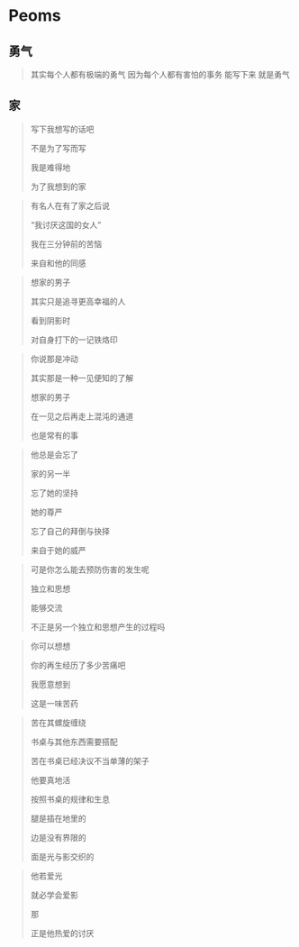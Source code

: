 # Peoms

## 勇气

> 其实每个人都有极端的勇气
> 因为每个人都有害怕的事务
> 能写下来
> 就是勇气

## 家

> 写下我想写的话吧
> 
> 不是为了写而写
> 
> 我是难得地
> 
> 为了我想到的家

> 有名人在有了家之后说
> 
> “我讨厌这国的女人”
> 
> 我在三分钟前的苦恼
> 
> 来自和他的同感

> 想家的男子
> 
> 其实只是追寻更高幸福的人
> 
> 看到阴影时
> 
> 对自身打下的一记铁烙印


> 你说那是冲动
> 
> 其实那是一种一见便知的了解
> 
> 想家的男子
> 
> 在一见之后再走上混沌的通道
> 
> 也是常有的事

> 他总是会忘了
> 
> 家的另一半
>
> 忘了她的坚持
> 
> 她的尊严
> 
> 忘了自己的拜倒与抉择
> 
> 来自于她的威严

> 可是你怎么能去预防伤害的发生呢
> 
> 独立和思想
> 
> 能够交流
> 
> 不正是另一个独立和思想产生的过程吗

> 你可以想想
> 
> 你的再生经历了多少苦痛吧
>
> 我愿意想到
> 
> 这是一味苦药

> 苦在其螺旋缠绕
> 
> 书桌与其他东西需要搭配
> 
> 苦在书桌已经决议不当单薄的架子
> 
> 他要真地活
> 
> 按照书桌的规律和生息
> 
> 腿是插在地里的
> 
> 边是没有界限的
> 
> 面是光与影交织的

> 他若爱光
> 
> 就必学会爱影
> 
> 那
> 
> 正是他热爱的讨厌

